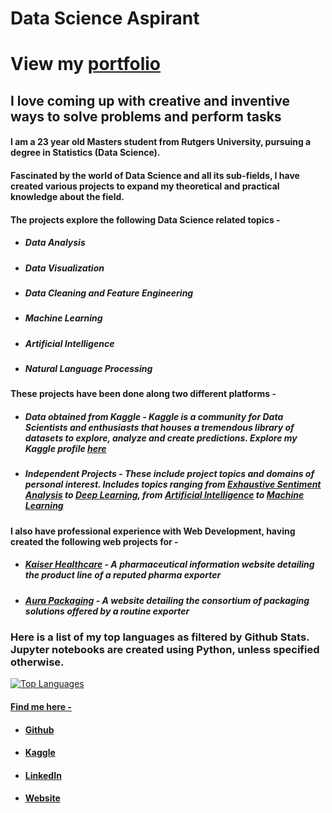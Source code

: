 # Data Science Aspirant

# View my [portfolio](https://amaanvora.com/)

## I love coming up with creative and inventive ways to solve problems and perform tasks

#### I am a 23 year old Masters student from Rutgers University, pursuing a degree in Statistics (Data Science).
#### Fascinated by the world of Data Science and all its sub-fields, I have created various projects to expand my theoretical and practical knowledge about the field.
#### The projects explore the following Data Science related topics - 
* ##### Data Analysis
* ##### Data Visualization
* ##### Data Cleaning and Feature Engineering
* ##### Machine Learning
* ##### Artificial Intelligence
* ##### Natural Language Processing


#### These projects have been done along two different platforms - 
* ##### Data obtained from **Kaggle** - Kaggle is a community for Data Scientists and enthusiasts that houses a tremendous library of datasets to explore, analyze and create predictions. Explore my Kaggle profile [here](https://www.kaggle.com/amaanvora)
* ##### Independent Projects - These include project topics and domains of personal interest. Includes topics ranging from [Exhaustive Sentiment Analysis](https://github.com/deadven7/Twitter_Sentiment_Analysis_and_Prediction-Machine_Learning) to [Deep Learning](https://github.com/deadven7/Chatbot-Machine_Learning), from [Artificial Intelligence](https://github.com/deadven7/Checkers-Artificial_Intelligence) to [Machine Learning](https://github.com/deadven7/Sudoku-Machine_Learning)


#### I also have professional experience with Web Development, having created the following web projects for -
* ##### [Kaiser Healthcare](https://kaiserph.com/) - A pharmaceutical information website detailing the product line of a reputed pharma exporter
* ##### [Aura Packaging](https://aurapacks.com/) - A website detailing the consortium of packaging solutions offered by a routine exporter


### Here is a list of my top languages as filtered by Github Stats. Jupyter notebooks are created using Python, unless specified otherwise. 
[![Top Languages](https://github-readme-stats.vercel.app/api/top-langs/?username=deadven7)](https://github.com/deadven7/github-readme-stats)
<a target="_blank" href="https://amaanvora.com/">

#### Find me here - 
* #### [Github](https://github.com/deadven7) 
* #### [Kaggle](https://www.kaggle.com/amaanvora) 
* #### [LinkedIn](https://www.linkedin.com/in/amaan-vora/)
* #### [Website](https://amaanvora.com/)

<!---
deadven7/deadven7 is a ✨ special ✨ repository because its `README.md` (this file) appears on your GitHub profile.
You can click the Preview link to take a look at your changes.
--->  
